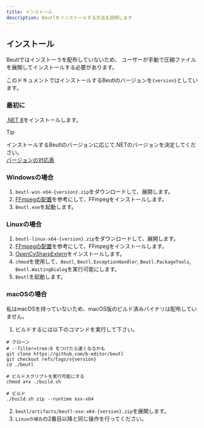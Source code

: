 ```yaml
---
title: インストール
description: Beutlをインストールする方法を説明します
---
```


## インストール
Beutlではインストーラを配布していないため、
ユーザーが手動で圧縮ファイルを展開してインストールする必要があります。

このドキュメントではインストールするBeutlのバージョンを`{version}`としています。

### 最初に
[.NET 8](https://dotnet.microsoft.com/ja-jp/download/dotnet/8.0)をインストールします。

> [!TIP]
> インストールするBeutlのバージョンに応じて.NETのバージョンを決定してください。  
> [バージョンの対応表](../extensions/version-mapping.md)

### Windowsの場合
1. `beutl-win-x64-{version}.zip`をダウンロードして、展開します。
2. [FFmpegの配置](../ffmpeg-install.md)を参考にして、FFmpegをインストールします。
3. `Beutl.exe`を起動します。

### Linuxの場合
1. `beutl-linux-x64-{version}.zip`をダウンロードして、展開します。
2. [FFmpegの配置](../ffmpeg-install.md)を参考にして、FFmpegをインストールします。
3. [OpenCvSharpExtern](https://github.com/shimat/opencvsharp#ubuntu)をインストールします。
4. `chmod`を使用して、`Beutl`, `Beutl.ExceptionHandler`, `Beutl.PackageTools`, `Beutl.WaitingDialog`を実行可能にします。
5. `Beutl`を起動します。

### macOSの場合
私はmacOSを持っていないため、macOS版のビルド済みバイナリは配布していません。
1. ビルドするには以下のコマンドを実行して下さい。
```shell
# クローン
# --filter=tree:0 をつけたら速くなるかも
git clone https://github.com/b-editor/beutl
git checkout refs/tags/v{version}
cd ./beutl

# ビルドスクリプトを実行可能にする
chmod a+x ./build.sh

# ビルド
./build.sh zip --runtime osx-x64
```
2. `beutl/artifacts/beutl-osx-x64-{version}.zip`を展開します。
3. `Linuxの場合`の2番目以降と同じ操作を行ってください。

